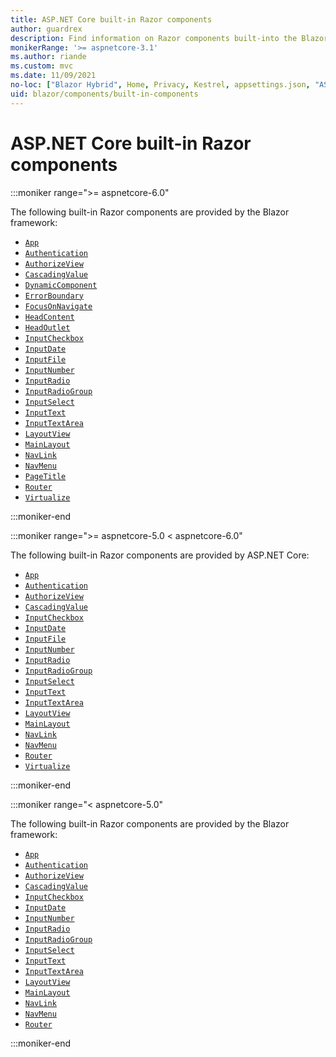 ```yaml
---
title: ASP.NET Core built-in Razor components
author: guardrex
description: Find information on Razor components built-into the Blazor framework.
monikerRange: '>= aspnetcore-3.1'
ms.author: riande
ms.custom: mvc
ms.date: 11/09/2021
no-loc: ["Blazor Hybrid", Home, Privacy, Kestrel, appsettings.json, "ASP.NET Core Identity", cookie, Cookie, Blazor, "Blazor Server", "Blazor WebAssembly", "Identity", "Let's Encrypt", Razor, SignalR]
uid: blazor/components/built-in-components
---
```

# ASP.NET Core built-in Razor components

:::moniker range=">= aspnetcore-6.0"

The following built-in Razor components are provided by the Blazor framework:

* [`App`](xref:blazor/project-structure)
* [`Authentication`](xref:blazor/security/webassembly/index#authentication-component)
* [`AuthorizeView`](xref:blazor/security/index#authorizeview-component)
* [`CascadingValue`](xref:blazor/components/cascading-values-and-parameters#cascadingvalue-component)
* [`DynamicComponent`](xref:blazor/components/dynamiccomponent)
* [`ErrorBoundary`](xref:blazor/fundamentals/handle-errors#error-boundaries)
* [`FocusOnNavigate`](xref:blazor/fundamentals/routing#focus-an-element-on-navigation)
* [`HeadContent`](xref:blazor/components/control-head-content)
* [`HeadOutlet`](xref:blazor/components/control-head-content)
* [`InputCheckbox`](xref:blazor/forms-validation#built-in-form-components)
* [`InputDate`](xref:blazor/forms-validation#built-in-form-components)
* [`InputFile`](xref:blazor/file-uploads)
* [`InputNumber`](xref:blazor/forms-validation#built-in-form-components)
* [`InputRadio`](xref:blazor/forms-validation#built-in-form-components)
* [`InputRadioGroup`](xref:blazor/forms-validation#built-in-form-components)
* [`InputSelect`](xref:blazor/forms-validation#built-in-form-components)
* [`InputText`](xref:blazor/forms-validation#built-in-form-components)
* [`InputTextArea`](xref:blazor/forms-validation#built-in-form-components)
* [`LayoutView`](xref:blazor/components/layouts#apply-a-layout-to-arbitrary-content-layoutview-component)
* [`MainLayout`](xref:blazor/components/layouts#mainlayout-component)
* [`NavLink`](xref:blazor/fundamentals/routing#navlink-and-navmenu-components)
* [`NavMenu`](xref:blazor/fundamentals/routing#navlink-and-navmenu-components)
* [`PageTitle`](xref:blazor/components/control-head-content)
* [`Router`](xref:blazor/fundamentals/routing#route-templates)
* [`Virtualize`](xref:blazor/components/virtualization)

:::moniker-end

:::moniker range=">= aspnetcore-5.0 < aspnetcore-6.0"

The following built-in Razor components are provided by ASP.NET Core:

* [`App`](xref:blazor/project-structure)
* [`Authentication`](xref:blazor/security/webassembly/index#authentication-component)
* [`AuthorizeView`](xref:blazor/security/index#authorizeview-component)
* [`CascadingValue`](xref:blazor/components/cascading-values-and-parameters#cascadingvalue-component)
* [`InputCheckbox`](xref:blazor/forms-validation#built-in-form-components)
* [`InputDate`](xref:blazor/forms-validation#built-in-form-components)
* [`InputFile`](xref:blazor/file-uploads)
* [`InputNumber`](xref:blazor/forms-validation#built-in-form-components)
* [`InputRadio`](xref:blazor/forms-validation#built-in-form-components)
* [`InputRadioGroup`](xref:blazor/forms-validation#built-in-form-components)
* [`InputSelect`](xref:blazor/forms-validation#built-in-form-components)
* [`InputText`](xref:blazor/forms-validation#built-in-form-components)
* [`InputTextArea`](xref:blazor/forms-validation#built-in-form-components)
* [`LayoutView`](xref:blazor/components/layouts#apply-a-layout-to-arbitrary-content-layoutview-component)
* [`MainLayout`](xref:blazor/components/layouts#mainlayout-component)
* [`NavLink`](xref:blazor/fundamentals/routing#navlink-and-navmenu-components)
* [`NavMenu`](xref:blazor/fundamentals/routing#navlink-and-navmenu-components)
* [`Router`](xref:blazor/fundamentals/routing#route-templates)
* [`Virtualize`](xref:blazor/components/virtualization)

:::moniker-end

:::moniker range="< aspnetcore-5.0"

The following built-in Razor components are provided by the Blazor framework:

* [`App`](xref:blazor/project-structure)
* [`Authentication`](xref:blazor/security/webassembly/index#authentication-component)
* [`AuthorizeView`](xref:blazor/security/index#authorizeview-component)
* [`CascadingValue`](xref:blazor/components/cascading-values-and-parameters#cascadingvalue-component)
* [`InputCheckbox`](xref:blazor/forms-validation#built-in-form-components)
* [`InputDate`](xref:blazor/forms-validation#built-in-form-components)
* [`InputNumber`](xref:blazor/forms-validation#built-in-form-components)
* [`InputRadio`](xref:blazor/forms-validation#built-in-form-components)
* [`InputRadioGroup`](xref:blazor/forms-validation#built-in-form-components)
* [`InputSelect`](xref:blazor/forms-validation#built-in-form-components)
* [`InputText`](xref:blazor/forms-validation#built-in-form-components)
* [`InputTextArea`](xref:blazor/forms-validation#built-in-form-components)
* [`LayoutView`](xref:blazor/components/layouts#apply-a-layout-to-arbitrary-content-layoutview-component)
* [`MainLayout`](xref:blazor/components/layouts#mainlayout-component)
* [`NavLink`](xref:blazor/fundamentals/routing#navlink-and-navmenu-components)
* [`NavMenu`](xref:blazor/fundamentals/routing#navlink-and-navmenu-components)
* [`Router`](xref:blazor/fundamentals/routing#route-templates)

:::moniker-end
